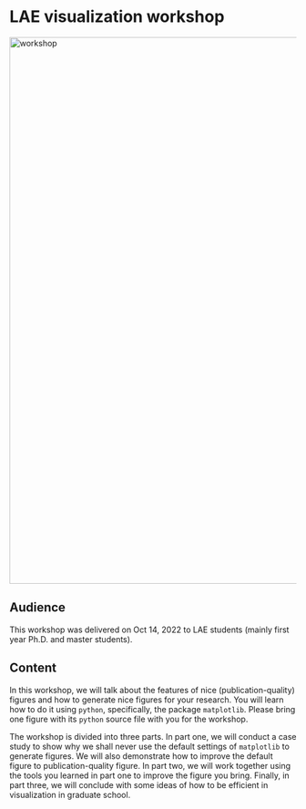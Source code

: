 # LAE visualization workshop
<img width="960" alt="workshop" src="https://user-images.githubusercontent.com/10147055/195889850-f05c90f6-4798-454b-83dc-f65681b92982.png">

## Audience
This workshop was delivered on Oct 14, 2022 to LAE students (mainly first year Ph.D. and master students).

## Content
In this workshop, we will talk about the features of nice (publication-quality) figures and how to generate nice figures for your research.
You will learn how to do it using `python`, specifically, the package `matplotlib`.
Please bring one figure with its `python` source file with you for the workshop.

The workshop is divided into three parts.
In part one, we will conduct a case study to show why we shall never use the default settings of `matplotlib` to generate figures. 
We will also demonstrate how to improve the default figure to publication-quality figure.
In part two, we will work together using the tools you learned in part one to improve the figure you bring.
Finally, in part three, we will conclude with some ideas of how to be efficient in visualization in graduate school.

